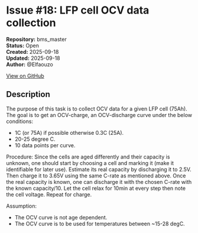 # Issue #18: LFP cell OCV data collection

**Repository:** bms_master  
**Status:** Open  
**Created:** 2025-09-18  
**Updated:** 2025-09-18  
**Author:** @Elfaouzo  

[View on GitHub](https://github.com/Simtestlab/bms_master/issues/18)

## Description

The purpose of this task is to collect OCV data for a given LFP cell (75Ah).
The goal is to get an OCV-charge, an OCV-discharge curve under the below conditions:
- 1C (or 75A) if possible otherwise 0.3C (25A).
- 20-25 degree C.
- 10 data points per curve.

Procedure:
Since the cells are aged differently and their capacity is unknown, one should start by choosing a cell and marking it (make it identifiable for later use).
Estimate its real capacity by discharging it to 2.5V. Then charge it to 3.65V using the same C-rate as mentioned above.
Once the real capacity is known, one can discharge it with the chosen C-rate with the known capacity/10.
Let the cell relax for 10min at every step then note the cell voltage.
Repeat for charge.

Assumption:
- The OCV curve is not age dependent.
- The OCV curve is to be used for temperatures between ~15-28 degC.